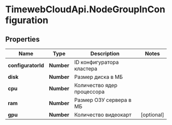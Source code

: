 # TimewebCloudApi.NodeGroupInConfiguration

## Properties

Name | Type | Description | Notes
------------ | ------------- | ------------- | -------------
**configuratorId** | **Number** | ID конфигуратора кластера | 
**disk** | **Number** | Размер диска в МБ | 
**cpu** | **Number** | Количество ядер процессора | 
**ram** | **Number** | Размер ОЗУ сервера в МБ | 
**gpu** | **Number** | Количество видеокарт | [optional] 


